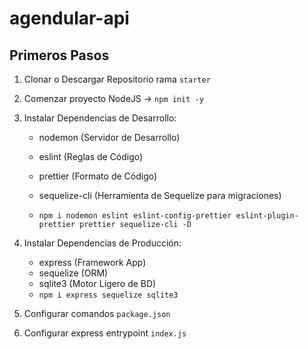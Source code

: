 # agendular-api

## Primeros Pasos

1. Clonar o Descargar Repositorio rama `starter`
2. Comenzar proyecto NodeJS -> `npm init -y`

4. Instalar Dependencias de Desarrollo:
    - nodemon           (Servidor de Desarrollo)
    - eslint            (Reglas de Código)
    - prettier          (Formato de Código)
    - sequelize-cli     (Herramienta de Sequelize para migraciones)

    - `npm i nodemon eslint eslint-config-prettier eslint-plugin-prettier prettier sequelize-cli -D`

5. Instalar Dependencias de Producción:
    - express       (Framework App)
    - sequelize     (ORM)
    - sqlite3       (Motor Lígero de BD)
    - `npm i express sequelize sqlite3`

6. Configurar comandos `package.json`
7. Configurar express entrypoint `index.js`